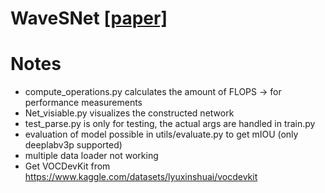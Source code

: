 # WaveSNet [[paper]](https://arxiv.org/abs/2005.14461)



# Notes

- compute_operations.py calculates the amount of FLOPS -> for performance measurements
- Net_visiable.py visualizes the constructed network
- test_parse.py is only for testing, the actual args are handled in train.py
- evaluation of model possible in utils/evaluate.py to get mIOU (only deeplabv3p supported)
- multiple data loader not working 
- Get VOCDevKit from https://www.kaggle.com/datasets/lyuxinshuai/vocdevkit

